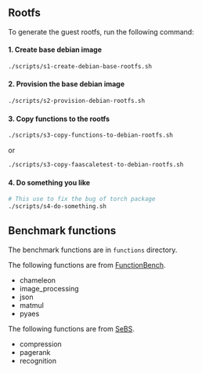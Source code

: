 ## Rootfs
To generate the guest rootfs, run the following command:
#### 1. Create base debian image
```bash
./scripts/s1-create-debian-base-rootfs.sh
```
#### 2. Provision the base debian image
```bash
./scripts/s2-provision-debian-rootfs.sh
```
#### 3. Copy functions to the rootfs
```bash
./scripts/s3-copy-functions-to-debian-rootfs.sh
```
or
```bash
./scripts/s3-copy-faascaletest-to-debian-rootfs.sh
```

#### 4. Do something you like
```bash
# This use to fix the bug of torch package
./scripts/s4-do-something.sh
```

## Benchmark functions

The benchmark functions are in `functions` directory.

The following functions are from [FunctionBench](https://github.com/kmu-bigdata/serverless-faas-workbench).
- chameleon
- image_processing
- json
- matmul
- pyaes

The following functions are from [SeBS](https://github.com/spcl/serverless-benchmarks).
- compression
- pagerank
- recognition
